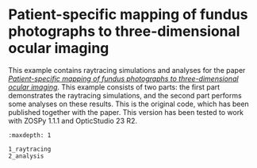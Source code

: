 # Patient-specific mapping of fundus photographs to three-dimensional ocular imaging

This example contains raytracing simulations and analyses for the paper [*Patient-specific mapping of fundus photographs to three-dimensional ocular imaging*](https://doi.org/10.1002/mp.17576).
This example consists of two parts: the first part demonstrates the raytracing simulations, and the second part performs some analyses on these results.
This is the original code, which has been published together with the paper.
This version has been tested to work with ZOSPy 1.1.1 and OpticStudio 23 R2.

```{toctree}
:maxdepth: 1

1_raytracing
2_analysis
```
